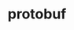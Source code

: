 ---
title: "protobuf"
layout: cache
categories: [package, v0.18.0]
meta: {"versions": ["3.10.0", "3.18.0"], "compilers": ["gcc@=7.5.0"], "oss": ["ubuntu18.04"], "platforms": ["linux"], "targets": ["x86_64"], "stacks": ["data-vis-sdk", "radiuss", "root"], "num_specs": 2, "num_specs_by_stack": {"radiuss": 1, "root": 2, "data-vis-sdk": 1}}
spec_details: [{"hash": "qaobwaayu2szxthguhtf7u5afuwxngdm", "compiler": "gcc@=7.5.0", "versions": ["3.10.0"], "os": "ubuntu18.04", "platform": "linux", "target": "x86_64", "variants": ["build_type=Release", "+shared"], "stacks": ["radiuss", "root"], "size": "-", "tarball": "https://binaries.spack.io/releases/v0.18.0/build_cache/linux-ubuntu18.04-x86_64/gcc-7.5.0/protobuf-3.10.0/linux-ubuntu18.04-x86_64-gcc-7.5.0-protobuf-3.10.0-qaobwaayu2szxthguhtf7u5afuwxngdm.spack"}, {"hash": "ruksrkk2cpe4gv3rtbuu6m76dh67tspj", "compiler": "gcc@=7.5.0", "versions": ["3.18.0"], "os": "ubuntu18.04", "platform": "linux", "target": "x86_64", "variants": ["build_type=Release", "+shared"], "stacks": ["data-vis-sdk", "root"], "size": "-", "tarball": "https://binaries.spack.io/releases/v0.18.0/build_cache/linux-ubuntu18.04-x86_64/gcc-7.5.0/protobuf-3.18.0/linux-ubuntu18.04-x86_64-gcc-7.5.0-protobuf-3.18.0-ruksrkk2cpe4gv3rtbuu6m76dh67tspj.spack"}]
---